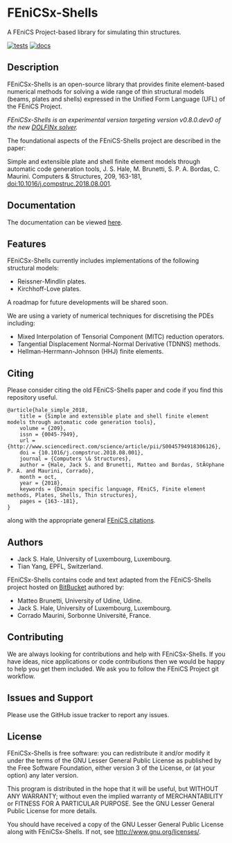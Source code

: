 # FEniCSx-Shells

A FEniCS Project-based library for simulating thin structures.

[![tests](https://github.com/FEniCS-Shells/fenicsx-shells/actions/workflows/tests.yml/badge.svg?branch=main)](https://github.com/FEniCS-Shells/fenicsx-shells/actions/workflows/tests.yml)
[![docs](https://img.shields.io/badge/docs-ready-success)](https://fenics-shells.github.io/fenicsx-shells)

## Description

FEniCSx-Shells is an open-source library that provides finite element-based
numerical methods for solving a wide range of thin structural models (beams,
plates and shells) expressed in the Unified Form Language (UFL) of the FEniCS
Project.

*FEniCSx-Shells is an experimental version targeting version v0.8.0.dev0 of the new
[DOLFINx solver](https://github.com/fenics/dolfinx).*

The foundational aspects of the FEniCS-Shells project are described in the paper:

Simple and extensible plate and shell finite element models through automatic
code generation tools, J. S. Hale, M. Brunetti, S. P. A. Bordas, C. Maurini.
Computers & Structures, 209, 163-181,
[doi:10.1016/j.compstruc.2018.08.001](https://doi.org/10.1016/j.compstruc.2018.08.001).

## Documentation

The documentation can be viewed [here](https://fenics-shells.github.io/fenicsx-shells).

## Features

FEniCSx-Shells currently includes implementations of the following structural models:

* Reissner-Mindlin plates.
* Kirchhoff-Love plates.

A roadmap for future developments will be shared soon.

We are using a variety of numerical techniques for discretising the PDEs
including:

* Mixed Interpolation of Tensorial Component (MITC) reduction operators.
* Tangential Displacement Normal-Normal Derivative (TDNNS) methods.
* Hellman-Herrmann-Johnson (HHJ) finite elements.

## Citing

Please consider citing the old FEniCS-Shells paper and code if you find this
repository useful.

```
@article{hale_simple_2018,
	title = {Simple and extensible plate and shell finite element models through automatic code generation tools},
	volume = {209},
	issn = {0045-7949},
	url = {http://www.sciencedirect.com/science/article/pii/S0045794918306126},
	doi = {10.1016/j.compstruc.2018.08.001},
	journal = {Computers \& Structures},
	author = {Hale, Jack S. and Brunetti, Matteo and Bordas, StÃ©phane P. A. and Maurini, Corrado},
	month = oct,
	year = {2018},
	keywords = {Domain specific language, FEniCS, Finite element methods, Plates, Shells, Thin structures},
	pages = {163--181},
}
```
along with the appropriate general [FEniCS citations](http://fenicsproject.org/citing).

## Authors

- Jack S. Hale, University of Luxembourg, Luxembourg.
- Tian Yang, EPFL, Switzerland.

FEniCSx-Shells contains code and text adapted from the FEniCS-Shells project
hosted on [BitBucket](https://bitbucket.org/unilucompmech/fenics-shells)
authored by:

- Matteo Brunetti, University of Udine, Udine.
- Jack S. Hale, University of Luxembourg, Luxembourg.
- Corrado Maurini, Sorbonne Université, France.

## Contributing

We are always looking for contributions and help with FEniCSx-Shells. If you
have ideas, nice applications or code contributions then we would be happy to
help you get them included. We ask you to follow the FEniCS Project git
workflow.

## Issues and Support

Please use the GitHub issue tracker to report any issues.

## License

FEniCSx-Shells is free software: you can redistribute it and/or
modify it under the terms of the GNU Lesser General Public License as published
by the Free Software Foundation, either version 3 of the License, or (at your
option) any later version.

This program is distributed in the hope that it will be useful, but WITHOUT ANY
WARRANTY; without even the implied warranty of MERCHANTABILITY or FITNESS FOR A
PARTICULAR PURPOSE.  See the GNU Lesser General Public License for more
details.

You should have received a copy of the GNU Lesser General Public License along
with FEniCSx-Shells.  If not, see http://www.gnu.org/licenses/.
